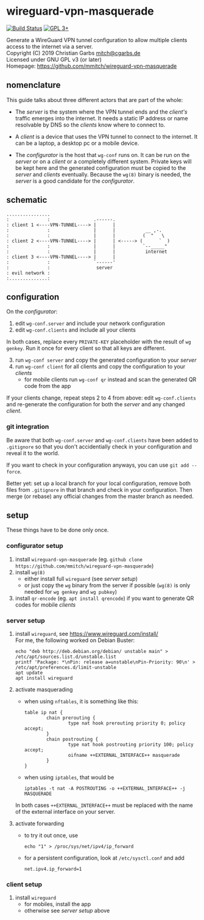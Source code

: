 wireguard-vpn-masquerade
========================

[![Build Status](https://travis-ci.org/mmitch/wireguard-vpn-masquerade.svg?branch=master)](https://travis-ci.org/mmitch/wireguard-vpn-masquerade)
[![GPL 3+](https://img.shields.io/badge/license-GPL%203%2B-blue.svg)](http://www.gnu.org/licenses/gpl-3.0-standalone.html)

Generate a WireGuard VPN tunnel configuration to allow multiple clients access to the internet via a server.  
Copyright (C) 2019  Christian Garbs <mitch@cgarbs.de>  
Licensed under GNU GPL v3 (or later)  
Homepage: https://github.com/mmitch/wireguard-vpn-masquerade  

## nomenclature

This guide talks about three different actors that are part of the
whole:

* The _server_ is the system where the VPN tunnel ends and the
  _client's_ traffic emerges into the internet.  It needs a static IP
  address or name resolvable by DNS so the _clients_ know where to
  connect to.
  
* A _client_ is a device that uses the VPN tunnel to connect to the
  internet.  It can be a laptop, a desktop pc or a mobile device.

* The _configurator_ is the host that `wg-conf` runs on.  It can be
  run on the _server_ or on a _client_ or a completely different
  system.  Private keys will be kept here and the generated
  configuration must be copied to the _server_ and _clients_
  eventually.  Because the `wg(8)` binary is needed, the _server_ is a
  good candidate for the _configurator_.

## schematic

```
................
:              :                .------.
: client 1 <----VPN-TUNNEL----> |      |
:              :                |      |           __ ,-. 
:              :                |      |          (  "   \ 
: client 2 <----VPN-TUNNEL----> |      | <-----> (      `  )
:              :                |      |          `--_____"
:              :                |      |           internet
: client 3 <----VPN-TUNNEL----> |      |
:              :                `------'
:              :                 server
: evil network :
:..............:
```

## configuration

On the _configurator_:

1. edit `wg-conf.server` and include your network configuration
2. edit `wg-conf.clients` and include all your clients

In both cases, replace every `PRIVATE-KEY` placeholder with the result
of `wg genkey`.  Run it once for every client so that all keys are
different.

3. run `wg-conf server` and copy the generated configuration to your
   _server_
4. run `wg-conf client` for all clients and copy the configuration to
   your _clients_
   * for mobile clients run `wg-conf qr` instead and scan the generated
     QR code from the app

If your clients change, repeat steps 2 to 4 from above: edit
`wg-conf.clients` and re-generate the configuration for both the
_server_ and any changed _client_.

### git integration

Be aware that both `wg-conf.server` and `wg-conf.clients` have been
added to `.gitignore` so that you don't accidentially check in your
configuration and reveal it to the world.

If you want to check in your configuration anyways, you can use `git add --force`.

Better yet: set up a local branch for your local configuration, remove
both files from `.gitignore` in that branch and check in your
configuration.  Then merge (or rebase) any official changes from the
master branch as needed.

## setup

These things have to be done only once.

### configurator setup

1. install `wireguard-vpn-masquerade` (eg. `github clone
   https://github.com/mmitch/wireguard-vpn-masquerade`)
2. install `wg(8)`
   * either install full `wireguard` (see _server setup_)
   * or just copy the `wg` binary from the server if possible
     (`wg(8)` is only needed for `wg genkey` and `wg pubkey`)
3. install `qr-encode` (eg. `apt install qrencode`) if you want to
   generate QR codes for mobile _clients_

### server setup

1. install `wireguard`, see https://www.wireguard.com/install/  
   For me, the following worked on Debian Buster:
   ```shell
   echo "deb http://deb.debian.org/debian/ unstable main" > /etc/apt/sources.list.d/unstable.list
   printf 'Package: *\nPin: release a=unstable\nPin-Priority: 90\n' > /etc/apt/preferences.d/limit-unstable
   apt update
   apt install wireguard
   ```

2. activate masquerading
   * when using `nftables`, it is something like this:
     ```
     table ip nat {
             chain prerouting {
                     type nat hook prerouting priority 0; policy accept;
             }
             chain postrouting {
                     type nat hook postrouting priority 100; policy accept;
                     oifname ++EXTERNAL_INTERFACE++ masquerade
             }
     }
     ```
   * when using `iptables`, that would be
     ```shell
     iptables -t nat -A POSTROUTING -o ++EXTERNAL_INTERFACE++ -j MASQUERADE
     ```
   In both cases `++EXTERNAL_INTERFACE++` must be replaced with
   the name of the external interface on your server.

3. activate forwarding
   * to try it out once, use
     ```shell
     echo "1" > /proc/sys/net/ipv4/ip_forward
     ```
   * for a persistent configuration, look at `/etc/sysctl.conf` and add
     ```
     net.ipv4.ip_forward=1
     ```

### client setup

1. install `wireguard`
   * for mobiles, install the app
   * otherwise see _server setup_ above

